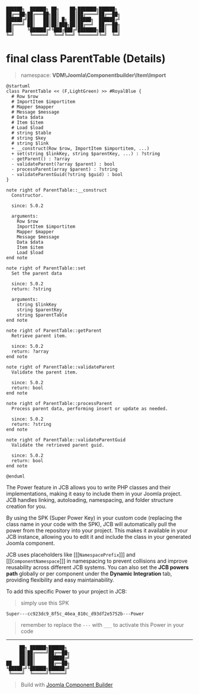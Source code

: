 ```
██████╗  ██████╗ ██╗    ██╗███████╗██████╗
██╔══██╗██╔═══██╗██║    ██║██╔════╝██╔══██╗
██████╔╝██║   ██║██║ █╗ ██║█████╗  ██████╔╝
██╔═══╝ ██║   ██║██║███╗██║██╔══╝  ██╔══██╗
██║     ╚██████╔╝╚███╔███╔╝███████╗██║  ██║
╚═╝      ╚═════╝  ╚══╝╚══╝ ╚══════╝╚═╝  ╚═╝
```
# final class ParentTable (Details)
> namespace: **VDM\Joomla\Componentbuilder\Item\Import**

```uml
@startuml
class ParentTable << (F,LightGreen) >> #RoyalBlue {
  # Row $row
  # ImportItem $importitem
  # Mapper $mapper
  # Message $message
  # Data $data
  # Item $item
  # Load $load
  # string $table
  # string $key
  # string $link
  + __construct(Row $row, ImportItem $importitem, ...)
  + set(string $linkKey, string $parentKey, ...) : ?string
  - getParent() : ?array
  - validateParent(?array $parent) : bool
  - processParent(array $parent) : ?string
  - validateParentGuid(?string $guid) : bool
}

note right of ParentTable::__construct
  Constructor.

  since: 5.0.2
  
  arguments:
    Row $row
    ImportItem $importitem
    Mapper $mapper
    Message $message
    Data $data
    Item $item
    Load $load
end note

note right of ParentTable::set
  Set the parent data

  since: 5.0.2
  return: ?string
  
  arguments:
    string $linkKey
    string $parentKey
    string $parentTable
end note

note right of ParentTable::getParent
  Retrieve parent item.

  since: 5.0.2
  return: ?array
end note

note right of ParentTable::validateParent
  Validate the parent item.

  since: 5.0.2
  return: bool
end note

note right of ParentTable::processParent
  Process parent data, performing insert or update as needed.

  since: 5.0.2
  return: ?string
end note

note right of ParentTable::validateParentGuid
  Validate the retrieved parent guid.

  since: 5.0.2
  return: bool
end note
 
@enduml
```

The Power feature in JCB allows you to write PHP classes and their implementations, making it easy to include them in your Joomla project. JCB handles linking, autoloading, namespacing, and folder structure creation for you.

By using the SPK (Super Power Key) in your custom code (replacing the class name in your code with the SPK), JCB will automatically pull the power from the repository into your project. This makes it available in your JCB instance, allowing you to edit it and include the class in your generated Joomla component.

JCB uses placeholders like [[[`NamespacePrefix`]]] and [[[`ComponentNamespace`]]] in namespacing to prevent collisions and improve reusability across different JCB systems. You can also set the **JCB powers path** globally or per component under the **Dynamic Integration** tab, providing flexibility and easy maintainability.

To add this specific Power to your project in JCB:

> simply use this SPK
```
Super---cc923dc9_8f5c_46ea_810c_d93df2e5752b---Power
```
> remember to replace the `---` with `___` to activate this Power in your code

---
```
     ██╗ ██████╗██████╗
     ██║██╔════╝██╔══██╗
     ██║██║     ██████╔╝
██   ██║██║     ██╔══██╗
╚█████╔╝╚██████╗██████╔╝
 ╚════╝  ╚═════╝╚═════╝
```
> Build with [Joomla Component Builder](https://git.vdm.dev/joomla/Component-Builder)

